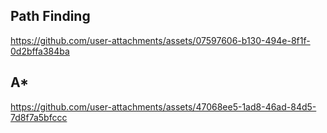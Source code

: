 ## Path Finding


https://github.com/user-attachments/assets/07597606-b130-494e-8f1f-0d2bffa384ba




## A*
https://github.com/user-attachments/assets/47068ee5-1ad8-46ad-84d5-7d8f7a5bfccc

